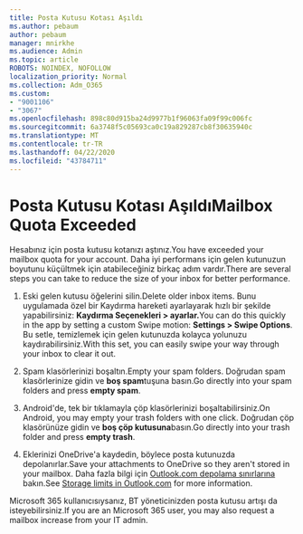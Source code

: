 ```yaml
---
title: Posta Kutusu Kotası Aşıldı
ms.author: pebaum
author: pebaum
manager: mnirkhe
ms.audience: Admin
ms.topic: article
ROBOTS: NOINDEX, NOFOLLOW
localization_priority: Normal
ms.collection: Adm_O365
ms.custom:
- "9001106"
- "3067"
ms.openlocfilehash: 898c80d915ba24d9977b1f96063fa09f99c006fc
ms.sourcegitcommit: 6a3748f5c05693ca0c19a829287cb8f30635940c
ms.translationtype: MT
ms.contentlocale: tr-TR
ms.lasthandoff: 04/22/2020
ms.locfileid: "43784711"
---
```

# <a name="mailbox-quota-exceeded"></a><span data-ttu-id="9f0ac-102">Posta Kutusu Kotası Aşıldı</span><span class="sxs-lookup"><span data-stu-id="9f0ac-102">Mailbox Quota Exceeded</span></span>

<span data-ttu-id="9f0ac-103">Hesabınız için posta kutusu kotanızı aştınız.</span><span class="sxs-lookup"><span data-stu-id="9f0ac-103">You have exceeded your mailbox quota for your account.</span></span> <span data-ttu-id="9f0ac-104">Daha iyi performans için gelen kutunuzun boyutunu küçültmek için atabileceğiniz birkaç adım vardır.</span><span class="sxs-lookup"><span data-stu-id="9f0ac-104">There are several steps you can take to reduce the size of your inbox for better performance.</span></span>

1. <span data-ttu-id="9f0ac-105">Eski gelen kutusu öğelerini silin.</span><span class="sxs-lookup"><span data-stu-id="9f0ac-105">Delete older inbox items.</span></span> <span data-ttu-id="9f0ac-106">Bunu uygulamada özel bir Kaydırma hareketi ayarlayarak hızlı bir şekilde yapabilirsiniz: **Kaydırma Seçenekleri > ayarlar.**</span><span class="sxs-lookup"><span data-stu-id="9f0ac-106">You can do this quickly in the app by setting a custom Swipe motion: **Settings > Swipe Options**.</span></span> <span data-ttu-id="9f0ac-107">Bu setle, temizlemek için gelen kutunuzda kolayca yolunuzu kaydırabilirsiniz.</span><span class="sxs-lookup"><span data-stu-id="9f0ac-107">With this set, you can easily swipe your way through your inbox to clear it out.</span></span>

2. <span data-ttu-id="9f0ac-108">Spam klasörlerinizi boşaltın.</span><span class="sxs-lookup"><span data-stu-id="9f0ac-108">Empty your spam folders.</span></span> <span data-ttu-id="9f0ac-109">Doğrudan spam klasörlerinize gidin ve **boş spam**tuşuna basın.</span><span class="sxs-lookup"><span data-stu-id="9f0ac-109">Go directly into your spam folders and press **empty spam**.</span></span>

3. <span data-ttu-id="9f0ac-110">Android'de, tek bir tıklamayla çöp klasörlerinizi boşaltabilirsiniz.</span><span class="sxs-lookup"><span data-stu-id="9f0ac-110">On Android, you may empty your trash folders with one click.</span></span> <span data-ttu-id="9f0ac-111">Doğrudan çöp klasörünüze gidin ve **boş çöp kutusuna**basın.</span><span class="sxs-lookup"><span data-stu-id="9f0ac-111">Go directly into your trash folder and press **empty trash**.</span></span> 

4. <span data-ttu-id="9f0ac-112">Eklerinizi OneDrive'a kaydedin, böylece posta kutunuzda depolanırlar.</span><span class="sxs-lookup"><span data-stu-id="9f0ac-112">Save your attachments to OneDrive so they aren't stored in your mailbox.</span></span> <span data-ttu-id="9f0ac-113">Daha fazla bilgi için [Outlook.com depolama sınırlarına](https://support.office.com/article/storage-limits-in-outlook-com-7ac99134-69e5-4619-ac0b-2d313bba5e9e) bakın.</span><span class="sxs-lookup"><span data-stu-id="9f0ac-113">See [Storage limits in Outlook.com](https://support.office.com/article/storage-limits-in-outlook-com-7ac99134-69e5-4619-ac0b-2d313bba5e9e) for more information.</span></span> 

<span data-ttu-id="9f0ac-114">Microsoft 365 kullanıcısıysanız, BT yöneticinizden posta kutusu artışı da isteyebilirsiniz.</span><span class="sxs-lookup"><span data-stu-id="9f0ac-114">If you are an Microsoft 365 user, you may also request a mailbox increase from your IT admin.</span></span>